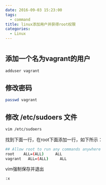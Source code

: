 ```yaml
---
date: 2016-09-03 15:23:00
tags:
  - command
title: linux添加用户并获得root权限
categories:
  - Linux
---
```


# 

## 添加一个名为vagrant的用户
```bash
adduser vagrant
```
## 修改密码
```bash
passwd vagrant
```
    
## 修改 /etc/sudoers 文件
```bash
vim /etc/sudoers
```
找到下面一行，在root下面添加一行，如下所示：
```bash
## Allow root to run any commands anywhere
root    ALL=(ALL)     ALL
vagrant   ALL=(ALL)     ALL
```

vim强制保存并退出
```bash
:x
```